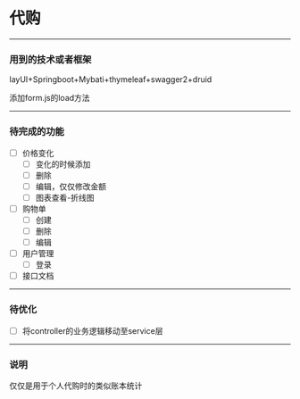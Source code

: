 # 代购

------
### 用到的技术或者框架
layUI+Springboot+Mybati+thymeleaf+swagger2+druid

添加form.js的load方法

------
### 待完成的功能
- [ ] 价格变化
  - [ ] 变化的时候添加
  - [ ] 删除
  - [ ] 编辑，仅仅修改金额
  - [ ] 图表查看-折线图
- [ ] 购物单
  - [ ] 创建
  - [ ] 删除
  - [ ] 编辑
- [ ] 用户管理
  - [ ] 登录
- [ ] 接口文档

------
### 待优化
- [ ] 将controller的业务逻辑移动至service层

------
### 说明
仅仅是用于个人代购时的类似账本统计
